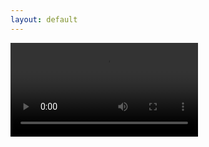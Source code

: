 ```yaml
---
layout: default
---
```


<video id="player" playsinline controls data-poster="/path/to/poster.jpg">
  <source src="[/path/to/video.mp4](https://github.com/Ypsilenna/ypsilenna.github.io/raw/refs/heads/main/static/videos/doodle.mp4)" type="video/mp4" />
  <source src="/path/to/video.webm" type="video/webm" />
</video>
